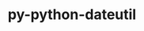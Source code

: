 ---
title: "py-python-dateutil"
layout: cache
categories: [package, develop]
meta: {"compilers": ["apple-clang@=16.0.0", "gcc@=11.1.0", "gcc@=11.4.0", "gcc@=13.2.0", "gcc@=7.5.0", "gcc@=9.4.0", "oneapi@=2024.2.1"], "num_specs": 140, "num_specs_by_stack": {"data-vis-sdk": 6, "e4s": 36, "e4s-neoverse-v2": 12, "e4s-neoverse_v1": 15, "e4s-oneapi": 36, "e4s-power": 6, "e4s-rocm-external": 6, "hep": 6, "ml-darwin-aarch64-mps": 5, "ml-linux-aarch64-cpu": 6, "ml-linux-aarch64-cuda": 6, "ml-linux-x86_64-cpu": 6, "ml-linux-x86_64-cuda": 6, "radiuss": 6, "root": 140}, "oss": ["sequoia", "ubuntu18.04", "ubuntu20.04", "ubuntu22.04", "ubuntu24.04"], "platforms": ["darwin", "linux"], "stacks": ["data-vis-sdk", "e4s", "e4s-neoverse-v2", "e4s-neoverse_v1", "e4s-oneapi", "e4s-power", "e4s-rocm-external", "hep", "ml-darwin-aarch64-mps", "ml-linux-aarch64-cpu", "ml-linux-aarch64-cuda", "ml-linux-x86_64-cpu", "ml-linux-x86_64-cuda", "radiuss", "root"], "targets": ["aarch64", "neoverse_v1", "neoverse_v2", "ppc64le", "x86_64_v3"], "versions": ["2.8.2"]}
spec_details: [{"compiler": "oneapi@=2024.2.1", "hash": "23x6wdtiizh74uqe5icwl4d3igjyulxo", "os": "ubuntu22.04", "platform": "linux", "size": "-", "stacks": ["e4s-oneapi", "root"], "target": "x86_64_v3", "variants": ["build_system=python_pip"], "versions": ["2.8.2"]}, {"compiler": "apple-clang@=16.0.0", "hash": "24jyx33r2rq7fvbnfwxuyg3rsl4vdfti", "os": "sequoia", "platform": "darwin", "size": "-", "stacks": ["ml-darwin-aarch64-mps", "root"], "target": "aarch64", "variants": ["build_system=python_pip"], "versions": ["2.8.2"]}, {"compiler": "gcc@=11.4.0", "hash": "2ckwess5srkbwmxwkeee4oegt6t5plm7", "os": "ubuntu22.04", "platform": "linux", "size": "-", "stacks": ["e4s", "root"], "target": "x86_64_v3", "variants": ["build_system=python_pip"], "versions": ["2.8.2"]}, {"compiler": "gcc@=11.1.0", "hash": "2dswimdk7qatt52bixkddi3ktnxa274t", "os": "ubuntu20.04", "platform": "linux", "size": "-", "stacks": ["data-vis-sdk", "root"], "target": "x86_64_v3", "variants": ["build_system=python_pip"], "versions": ["2.8.2"]}, {"compiler": "gcc@=11.4.0", "hash": "2vsryfbhqsr2c64wthtomenq5byfl5kg", "os": "ubuntu22.04", "platform": "linux", "size": "-", "stacks": ["e4s", "root"], "target": "x86_64_v3", "variants": ["build_system=python_pip"], "versions": ["2.8.2"]}, {"compiler": "gcc@=13.2.0", "hash": "37ixojmmafqywdmdt6cltc37nfkllz7o", "os": "ubuntu24.04", "platform": "linux", "size": "-", "stacks": ["ml-linux-x86_64-cpu", "ml-linux-x86_64-cuda", "root"], "target": "x86_64_v3", "variants": ["build_system=python_pip"], "versions": ["2.8.2"]}, {"compiler": "gcc@=11.4.0", "hash": "3cbhd66mk466rzm4jjzbkkg7ashc7bsd", "os": "ubuntu22.04", "platform": "linux", "size": "-", "stacks": ["e4s-neoverse_v1", "root"], "target": "neoverse_v1", "variants": ["build_system=python_pip"], "versions": ["2.8.2"]}, {"compiler": "oneapi@=2024.2.1", "hash": "3gbm5mubfqc742gspksckwhu3sa7onex", "os": "ubuntu22.04", "platform": "linux", "size": "-", "stacks": ["e4s-oneapi", "root"], "target": "x86_64_v3", "variants": ["build_system=python_pip"], "versions": ["2.8.2"]}, {"compiler": "gcc@=11.4.0", "hash": "3kkuikjq3rvrkkyg4c5rnxk4qckgislb", "os": "ubuntu22.04", "platform": "linux", "size": "-", "stacks": ["hep", "root"], "target": "x86_64_v3", "variants": ["build_system=python_pip"], "versions": ["2.8.2"]}, {"compiler": "gcc@=9.4.0", "hash": "4ahuckjpj3mt3kcicbrivzz7t3xjf5gm", "os": "ubuntu20.04", "platform": "linux", "size": "-", "stacks": ["e4s-power", "root"], "target": "ppc64le", "variants": ["build_system=python_pip"], "versions": ["2.8.2"]}, {"compiler": "gcc@=11.4.0", "hash": "4c6yfjpb35eu3n24hfw3z7xh466dyptt", "os": "ubuntu22.04", "platform": "linux", "size": "-", "stacks": ["e4s", "root"], "target": "x86_64_v3", "variants": ["build_system=python_pip"], "versions": ["2.8.2"]}, {"compiler": "gcc@=11.4.0", "hash": "4d55tj2uddvruqzftsmw25dqpi7yjfql", "os": "ubuntu22.04", "platform": "linux", "size": "-", "stacks": ["e4s-neoverse-v2", "root"], "target": "neoverse_v2", "variants": ["build_system=python_pip"], "versions": ["2.8.2"]}, {"compiler": "gcc@=11.1.0", "hash": "4m4xqoewvpavadqdeooeezba7go2squx", "os": "ubuntu20.04", "platform": "linux", "size": "-", "stacks": ["data-vis-sdk", "root"], "target": "x86_64_v3", "variants": ["build_system=python_pip"], "versions": ["2.8.2"]}, {"compiler": "oneapi@=2024.2.1", "hash": "4tftiuj2lksojjabdbhbmo4psai4zdxq", "os": "ubuntu22.04", "platform": "linux", "size": "-", "stacks": ["e4s-oneapi", "root"], "target": "x86_64_v3", "variants": ["build_system=python_pip"], "versions": ["2.8.2"]}, {"compiler": "oneapi@=2024.2.1", "hash": "5c6xul66xd7s7ordktbr5luwgdb24mlj", "os": "ubuntu22.04", "platform": "linux", "size": "-", "stacks": ["e4s-oneapi", "root"], "target": "x86_64_v3", "variants": ["build_system=python_pip"], "versions": ["2.8.2"]}, {"compiler": "gcc@=11.4.0", "hash": "5n4hrkbchbcudnhc5nl3a47hlb5sd6fp", "os": "ubuntu22.04", "platform": "linux", "size": "-", "stacks": ["hep", "root"], "target": "x86_64_v3", "variants": ["build_system=python_pip"], "versions": ["2.8.2"]}, {"compiler": "oneapi@=2024.2.1", "hash": "5xud5yutu7vcfnjouyixpm55fg3gzlzc", "os": "ubuntu22.04", "platform": "linux", "size": "-", "stacks": ["e4s-oneapi", "root"], "target": "x86_64_v3", "variants": ["build_system=python_pip"], "versions": ["2.8.2"]}, {"compiler": "gcc@=11.4.0", "hash": "5ychbugn4u6rwn4fkjoy6szfvcgs22g5", "os": "ubuntu22.04", "platform": "linux", "size": "-", "stacks": ["e4s-neoverse-v2", "root"], "target": "neoverse_v2", "variants": ["build_system=python_pip"], "versions": ["2.8.2"]}, {"compiler": "gcc@=11.4.0", "hash": "5ynzv5tbvnswh7e3arliokdqegn2ygnt", "os": "ubuntu22.04", "platform": "linux", "size": "-", "stacks": ["e4s", "e4s-rocm-external", "root"], "target": "x86_64_v3", "variants": ["build_system=python_pip"], "versions": ["2.8.2"]}, {"compiler": "gcc@=11.4.0", "hash": "6cl3whciu4vidszmty6lzbyvomew5646", "os": "ubuntu22.04", "platform": "linux", "size": "-", "stacks": ["e4s", "root"], "target": "x86_64_v3", "variants": ["build_system=python_pip"], "versions": ["2.8.2"]}, {"compiler": "gcc@=11.4.0", "hash": "6dd3xhcs2n32zt2o4p7bzyjbe55gad2o", "os": "ubuntu22.04", "platform": "linux", "size": "-", "stacks": ["e4s-neoverse-v2", "root"], "target": "neoverse_v2", "variants": ["build_system=python_pip"], "versions": ["2.8.2"]}, {"compiler": "oneapi@=2024.2.1", "hash": "6kbrsz344jzfim3aqv33qhyegavqmdwr", "os": "ubuntu22.04", "platform": "linux", "size": "-", "stacks": ["e4s-oneapi", "root"], "target": "x86_64_v3", "variants": ["build_system=python_pip"], "versions": ["2.8.2"]}, {"compiler": "oneapi@=2024.2.1", "hash": "7euntghfmxxjrxbvr2o6h5efjeu4wf5j", "os": "ubuntu22.04", "platform": "linux", "size": "-", "stacks": ["e4s-oneapi", "root"], "target": "x86_64_v3", "variants": ["build_system=python_pip"], "versions": ["2.8.2"]}, {"compiler": "gcc@=11.4.0", "hash": "7j7oavbijun3poqfspvuqlybzud2l6zp", "os": "ubuntu22.04", "platform": "linux", "size": "-", "stacks": ["e4s", "root"], "target": "x86_64_v3", "variants": ["build_system=python_pip"], "versions": ["2.8.2"]}, {"compiler": "gcc@=11.4.0", "hash": "7nkvoyevz7ba4zaz2y5vogh4bdnvzswz", "os": "ubuntu22.04", "platform": "linux", "size": "-", "stacks": ["e4s-neoverse_v1", "root"], "target": "neoverse_v1", "variants": ["build_system=python_pip"], "versions": ["2.8.2"]}, {"compiler": "gcc@=13.2.0", "hash": "7ox7fgtdxoujto6zz4kb6r6utg6dxeer", "os": "ubuntu24.04", "platform": "linux", "size": "-", "stacks": ["ml-linux-aarch64-cpu", "ml-linux-aarch64-cuda", "root"], "target": "aarch64", "variants": ["build_system=python_pip"], "versions": ["2.8.2"]}, {"compiler": "gcc@=7.5.0", "hash": "aczbvog7v2snrlcwjiy7uei57r44f77j", "os": "ubuntu18.04", "platform": "linux", "size": "-", "stacks": ["radiuss", "root"], "target": "x86_64_v3", "variants": ["build_system=python_pip"], "versions": ["2.8.2"]}, {"compiler": "gcc@=11.4.0", "hash": "aczgkcjmms4qdcgjwjovxhpqh2oyx5xd", "os": "ubuntu22.04", "platform": "linux", "size": "-", "stacks": ["e4s", "e4s-rocm-external", "root"], "target": "x86_64_v3", "variants": ["build_system=python_pip"], "versions": ["2.8.2"]}, {"compiler": "gcc@=13.2.0", "hash": "adxef4cwuqtlngcxct722duxh7cjroqn", "os": "ubuntu24.04", "platform": "linux", "size": "-", "stacks": ["ml-linux-x86_64-cpu", "ml-linux-x86_64-cuda", "root"], "target": "x86_64_v3", "variants": ["build_system=python_pip"], "versions": ["2.8.2"]}, {"compiler": "gcc@=11.4.0", "hash": "af4aowhru4ry52o7yfcbul6t3p2owgyh", "os": "ubuntu22.04", "platform": "linux", "size": "-", "stacks": ["e4s-neoverse-v2", "root"], "target": "neoverse_v2", "variants": ["build_system=python_pip"], "versions": ["2.8.2"]}, {"compiler": "gcc@=7.5.0", "hash": "agomvp5axtnskwabggglghp5mekkajka", "os": "ubuntu18.04", "platform": "linux", "size": "-", "stacks": ["radiuss", "root"], "target": "x86_64_v3", "variants": ["build_system=python_pip"], "versions": ["2.8.2"]}, {"compiler": "gcc@=11.4.0", "hash": "aktvxkczghhfc5oeolene2hdavupl6zm", "os": "ubuntu22.04", "platform": "linux", "size": "-", "stacks": ["e4s-neoverse-v2", "root"], "target": "neoverse_v2", "variants": ["build_system=python_pip"], "versions": ["2.8.2"]}, {"compiler": "gcc@=11.4.0", "hash": "at2bflsuawxivgxpakpgkadlkjvfedjm", "os": "ubuntu22.04", "platform": "linux", "size": "-", "stacks": ["e4s-neoverse-v2", "root"], "target": "neoverse_v2", "variants": ["build_system=python_pip"], "versions": ["2.8.2"]}, {"compiler": "gcc@=11.4.0", "hash": "at5azd7mfqfvcgz66oz44qdeocgjbrkb", "os": "ubuntu22.04", "platform": "linux", "size": "-", "stacks": ["e4s", "root"], "target": "x86_64_v3", "variants": ["build_system=python_pip"], "versions": ["2.8.2"]}, {"compiler": "oneapi@=2024.2.1", "hash": "atvgfbhwegwii2xdi7kpob7ineep5qc6", "os": "ubuntu22.04", "platform": "linux", "size": "-", "stacks": ["e4s-oneapi", "root"], "target": "x86_64_v3", "variants": ["build_system=python_pip"], "versions": ["2.8.2"]}, {"compiler": "oneapi@=2024.2.1", "hash": "basxstyn3msfadfhrfkb46c5vlw6wjim", "os": "ubuntu22.04", "platform": "linux", "size": "-", "stacks": ["e4s-oneapi", "root"], "target": "x86_64_v3", "variants": ["build_system=python_pip"], "versions": ["2.8.2"]}, {"compiler": "apple-clang@=16.0.0", "hash": "bbecqkvmquin3o26azhm2ew4zptlxdqk", "os": "sequoia", "platform": "darwin", "size": "-", "stacks": ["ml-darwin-aarch64-mps", "root"], "target": "aarch64", "variants": ["build_system=python_pip"], "versions": ["2.8.2"]}, {"compiler": "gcc@=11.4.0", "hash": "bivssghnfp7x7rxsmpivhxhcwodkynm7", "os": "ubuntu22.04", "platform": "linux", "size": "-", "stacks": ["hep", "root"], "target": "x86_64_v3", "variants": ["build_system=python_pip"], "versions": ["2.8.2"]}, {"compiler": "gcc@=11.4.0", "hash": "bukjorh7nx7afs7hb7z4i22xrsagee6l", "os": "ubuntu22.04", "platform": "linux", "size": "-", "stacks": ["e4s", "root"], "target": "x86_64_v3", "variants": ["build_system=python_pip"], "versions": ["2.8.2"]}, {"compiler": "gcc@=13.2.0", "hash": "bwhurkukjcn3dh3i7phxa4eyqa7fkabt", "os": "ubuntu24.04", "platform": "linux", "size": "-", "stacks": ["ml-linux-x86_64-cpu", "ml-linux-x86_64-cuda", "root"], "target": "x86_64_v3", "variants": ["build_system=python_pip"], "versions": ["2.8.2"]}, {"compiler": "gcc@=11.4.0", "hash": "bxfpsknxuvjl6tpoz5mlfzthlfhbljg6", "os": "ubuntu22.04", "platform": "linux", "size": "-", "stacks": ["e4s-neoverse-v2", "root"], "target": "neoverse_v2", "variants": ["build_system=python_pip"], "versions": ["2.8.2"]}, {"compiler": "oneapi@=2024.2.1", "hash": "c36lh2asxrrrvnvp3bnhnmfsh2vw4lax", "os": "ubuntu22.04", "platform": "linux", "size": "-", "stacks": ["e4s-oneapi", "root"], "target": "x86_64_v3", "variants": ["build_system=python_pip"], "versions": ["2.8.2"]}, {"compiler": "gcc@=13.2.0", "hash": "cdjjfsaufxtccv67pz6ucchfcp2kio5l", "os": "ubuntu24.04", "platform": "linux", "size": "-", "stacks": ["ml-linux-x86_64-cpu", "ml-linux-x86_64-cuda", "root"], "target": "x86_64_v3", "variants": ["build_system=python_pip"], "versions": ["2.8.2"]}, {"compiler": "gcc@=11.4.0", "hash": "coynybviakmvr4e3q4x65stdnmicnbyk", "os": "ubuntu22.04", "platform": "linux", "size": "-", "stacks": ["e4s", "root"], "target": "x86_64_v3", "variants": ["build_system=python_pip"], "versions": ["2.8.2"]}, {"compiler": "oneapi@=2024.2.1", "hash": "cp6p3boyqbbwrtasoevir2kmyjri2zov", "os": "ubuntu22.04", "platform": "linux", "size": "-", "stacks": ["e4s-oneapi", "root"], "target": "x86_64_v3", "variants": ["build_system=python_pip"], "versions": ["2.8.2"]}, {"compiler": "oneapi@=2024.2.1", "hash": "crqfy66isuv7ozs74dqhgo5atwssymro", "os": "ubuntu22.04", "platform": "linux", "size": "-", "stacks": ["e4s-oneapi", "root"], "target": "x86_64_v3", "variants": ["build_system=python_pip"], "versions": ["2.8.2"]}, {"compiler": "oneapi@=2024.2.1", "hash": "cs5yzvrowwuuskcl4qmpoqt4w4a6zcui", "os": "ubuntu22.04", "platform": "linux", "size": "-", "stacks": ["e4s-oneapi", "root"], "target": "x86_64_v3", "variants": ["build_system=python_pip"], "versions": ["2.8.2"]}, {"compiler": "oneapi@=2024.2.1", "hash": "cvrezqt3t2c5fdckb5h25ydymbpuobub", "os": "ubuntu22.04", "platform": "linux", "size": "-", "stacks": ["e4s-oneapi", "root"], "target": "x86_64_v3", "variants": ["build_system=python_pip"], "versions": ["2.8.2"]}, {"compiler": "gcc@=9.4.0", "hash": "cxu3uwrmvsnmf24pyeqmdglwbird7pci", "os": "ubuntu20.04", "platform": "linux", "size": "-", "stacks": ["e4s-power", "root"], "target": "ppc64le", "variants": ["build_system=python_pip"], "versions": ["2.8.2"]}, {"compiler": "gcc@=11.4.0", "hash": "d3v2nfpstrbelwanair7fxpe5y4yod5p", "os": "ubuntu22.04", "platform": "linux", "size": "-", "stacks": ["e4s", "root"], "target": "x86_64_v3", "variants": ["build_system=python_pip"], "versions": ["2.8.2"]}, {"compiler": "gcc@=11.4.0", "hash": "dc4k3xtcu7u4rls2bch7etxzhdh5g2wb", "os": "ubuntu22.04", "platform": "linux", "size": "-", "stacks": ["e4s", "root"], "target": "x86_64_v3", "variants": ["build_system=python_pip"], "versions": ["2.8.2"]}, {"compiler": "gcc@=11.4.0", "hash": "dd5hhkhwtq3wppzky2plfiyb7uyyyb4i", "os": "ubuntu22.04", "platform": "linux", "size": "-", "stacks": ["e4s", "root"], "target": "x86_64_v3", "variants": ["build_system=python_pip"], "versions": ["2.8.2"]}, {"compiler": "gcc@=9.4.0", "hash": "dda73kadvji5cey4ebw5o7zuzinaitzl", "os": "ubuntu20.04", "platform": "linux", "size": "-", "stacks": ["e4s-power", "root"], "target": "ppc64le", "variants": ["build_system=python_pip"], "versions": ["2.8.2"]}, {"compiler": "oneapi@=2024.2.1", "hash": "dhc24tjzoq4orno2lmhapbsmuopxrsan", "os": "ubuntu22.04", "platform": "linux", "size": "-", "stacks": ["e4s-oneapi", "root"], "target": "x86_64_v3", "variants": ["build_system=python_pip"], "versions": ["2.8.2"]}, {"compiler": "gcc@=11.4.0", "hash": "dyriud2osh3nuiytusjkmaieyoyjdbxt", "os": "ubuntu22.04", "platform": "linux", "size": "-", "stacks": ["e4s", "e4s-rocm-external", "root"], "target": "x86_64_v3", "variants": ["build_system=python_pip"], "versions": ["2.8.2"]}, {"compiler": "gcc@=11.4.0", "hash": "e755c4togohyxyqm7jnnmhvthxqbywiz", "os": "ubuntu22.04", "platform": "linux", "size": "-", "stacks": ["e4s", "root"], "target": "x86_64_v3", "variants": ["build_system=python_pip"], "versions": ["2.8.2"]}, {"compiler": "gcc@=7.5.0", "hash": "fkngiwh2vahcmmpl7l5tda44hyydl42v", "os": "ubuntu18.04", "platform": "linux", "size": "-", "stacks": ["radiuss", "root"], "target": "x86_64_v3", "variants": ["build_system=python_pip"], "versions": ["2.8.2"]}, {"compiler": "gcc@=11.4.0", "hash": "fozvt3z42ly3ix4p3ybr6byw7ijwr5k6", "os": "ubuntu22.04", "platform": "linux", "size": "-", "stacks": ["e4s-neoverse-v2", "root"], "target": "neoverse_v2", "variants": ["build_system=python_pip"], "versions": ["2.8.2"]}, {"compiler": "gcc@=13.2.0", "hash": "fpswl5tsgx5tfxkhq2x3to7lp4ewdqup", "os": "ubuntu24.04", "platform": "linux", "size": "-", "stacks": ["ml-linux-aarch64-cpu", "ml-linux-aarch64-cuda", "root"], "target": "aarch64", "variants": ["build_system=python_pip"], "versions": ["2.8.2"]}, {"compiler": "gcc@=11.4.0", "hash": "ftooxfdwy3bqdgdngryzsxfuhpulodpe", "os": "ubuntu22.04", "platform": "linux", "size": "-", "stacks": ["e4s", "root"], "target": "x86_64_v3", "variants": ["build_system=python_pip"], "versions": ["2.8.2"]}, {"compiler": "gcc@=13.2.0", "hash": "g5tpi5ycyhf77nxwkjj2h66fjsfngjrj", "os": "ubuntu24.04", "platform": "linux", "size": "-", "stacks": ["ml-linux-aarch64-cpu", "ml-linux-aarch64-cuda", "root"], "target": "aarch64", "variants": ["build_system=python_pip"], "versions": ["2.8.2"]}, {"compiler": "gcc@=11.4.0", "hash": "hd6vgg47nv323iz6rwlrleygqrf2hgrp", "os": "ubuntu22.04", "platform": "linux", "size": "-", "stacks": ["e4s-neoverse_v1", "root"], "target": "neoverse_v1", "variants": ["build_system=python_pip"], "versions": ["2.8.2"]}, {"compiler": "gcc@=11.4.0", "hash": "hdflqbbotwkm3lm5hsx3bivd2s6qd7hn", "os": "ubuntu22.04", "platform": "linux", "size": "-", "stacks": ["e4s-neoverse_v1", "root"], "target": "neoverse_v1", "variants": ["build_system=python_pip"], "versions": ["2.8.2"]}, {"compiler": "oneapi@=2024.2.1", "hash": "hfxdu5oypu2euyr24hh3mccj5uihg2am", "os": "ubuntu22.04", "platform": "linux", "size": "-", "stacks": ["e4s-oneapi", "root"], "target": "x86_64_v3", "variants": ["build_system=python_pip"], "versions": ["2.8.2"]}, {"compiler": "gcc@=7.5.0", "hash": "hgo6poclttur5gke4y4akiff5xlepynv", "os": "ubuntu18.04", "platform": "linux", "size": "-", "stacks": ["radiuss", "root"], "target": "x86_64_v3", "variants": ["build_system=python_pip"], "versions": ["2.8.2"]}, {"compiler": "oneapi@=2024.2.1", "hash": "hjcfzpvskbb36hwrmupjnibsb77w5lo3", "os": "ubuntu22.04", "platform": "linux", "size": "-", "stacks": ["e4s-oneapi", "root"], "target": "x86_64_v3", "variants": ["build_system=python_pip"], "versions": ["2.8.2"]}, {"compiler": "gcc@=7.5.0", "hash": "hkh3imftymj7rihzjsywykswa5qhmjik", "os": "ubuntu18.04", "platform": "linux", "size": "-", "stacks": ["radiuss", "root"], "target": "x86_64_v3", "variants": ["build_system=python_pip"], "versions": ["2.8.2"]}, {"compiler": "gcc@=11.4.0", "hash": "hxrz4ukmvxovwqpz77wznkplahtdh7zh", "os": "ubuntu22.04", "platform": "linux", "size": "-", "stacks": ["e4s", "root"], "target": "x86_64_v3", "variants": ["build_system=python_pip"], "versions": ["2.8.2"]}, {"compiler": "gcc@=11.4.0", "hash": "hz53dmzeicb4pspsxpbcdn3hhnrek73f", "os": "ubuntu22.04", "platform": "linux", "size": "-", "stacks": ["e4s-neoverse_v1", "root"], "target": "neoverse_v1", "variants": ["build_system=python_pip"], "versions": ["2.8.2"]}, {"compiler": "gcc@=11.1.0", "hash": "iba6gv3bmfpi2khvodqssbvd3clnkwiq", "os": "ubuntu20.04", "platform": "linux", "size": "-", "stacks": ["data-vis-sdk", "root"], "target": "x86_64_v3", "variants": ["build_system=python_pip"], "versions": ["2.8.2"]}, {"compiler": "gcc@=9.4.0", "hash": "ilibyzpyjizc47rgv7eaoylcr6hj4yr4", "os": "ubuntu20.04", "platform": "linux", "size": "-", "stacks": ["e4s-power", "root"], "target": "ppc64le", "variants": ["build_system=python_pip"], "versions": ["2.8.2"]}, {"compiler": "oneapi@=2024.2.1", "hash": "ima7gedftgxgo33rqrbmom26vv55luzg", "os": "ubuntu22.04", "platform": "linux", "size": "-", "stacks": ["e4s-oneapi", "root"], "target": "x86_64_v3", "variants": ["build_system=python_pip"], "versions": ["2.8.2"]}, {"compiler": "gcc@=11.4.0", "hash": "iy3pfxmrzjoedak6u43wtwolv4spik6m", "os": "ubuntu22.04", "platform": "linux", "size": "-", "stacks": ["e4s-neoverse-v2", "root"], "target": "neoverse_v2", "variants": ["build_system=python_pip"], "versions": ["2.8.2"]}, {"compiler": "gcc@=11.4.0", "hash": "jmagosq3qna2zslohzgzalhjy3dcpiva", "os": "ubuntu22.04", "platform": "linux", "size": "-", "stacks": ["e4s-neoverse-v2", "root"], "target": "neoverse_v2", "variants": ["build_system=python_pip"], "versions": ["2.8.2"]}, {"compiler": "gcc@=11.4.0", "hash": "k5d6f4rbdkc3omvdtd4qvyw356yfxkji", "os": "ubuntu22.04", "platform": "linux", "size": "-", "stacks": ["e4s", "root"], "target": "x86_64_v3", "variants": ["build_system=python_pip"], "versions": ["2.8.2"]}, {"compiler": "gcc@=11.4.0", "hash": "kqemygzomx5hsphsnw5uvo3bn7bkcxnw", "os": "ubuntu22.04", "platform": "linux", "size": "-", "stacks": ["hep", "root"], "target": "x86_64_v3", "variants": ["build_system=python_pip"], "versions": ["2.8.2"]}, {"compiler": "gcc@=11.4.0", "hash": "kxpvuqhy2weoxw7pkeimnrxi2ne5tqse", "os": "ubuntu22.04", "platform": "linux", "size": "-", "stacks": ["e4s-neoverse_v1", "root"], "target": "neoverse_v1", "variants": ["build_system=python_pip"], "versions": ["2.8.2"]}, {"compiler": "gcc@=11.4.0", "hash": "lgjcikdqupxk4q4t7steg3d6mstmrbjc", "os": "ubuntu22.04", "platform": "linux", "size": "-", "stacks": ["e4s-neoverse_v1", "root"], "target": "neoverse_v1", "variants": ["build_system=python_pip"], "versions": ["2.8.2"]}, {"compiler": "gcc@=11.4.0", "hash": "loyxw5jvvbf3nexlz35umd462xzrblxs", "os": "ubuntu22.04", "platform": "linux", "size": "-", "stacks": ["e4s-neoverse-v2", "root"], "target": "neoverse_v2", "variants": ["build_system=python_pip"], "versions": ["2.8.2"]}, {"compiler": "gcc@=7.5.0", "hash": "m2uzk77wqgrmvcmbli7e7dvfxunfvz4h", "os": "ubuntu18.04", "platform": "linux", "size": "-", "stacks": ["radiuss", "root"], "target": "x86_64_v3", "variants": ["build_system=python_pip"], "versions": ["2.8.2"]}, {"compiler": "gcc@=11.4.0", "hash": "mbcxgmko6s5rmhlxq6rwmxzck4oh7qeb", "os": "ubuntu22.04", "platform": "linux", "size": "-", "stacks": ["e4s-neoverse_v1", "root"], "target": "neoverse_v1", "variants": ["build_system=python_pip"], "versions": ["2.8.2"]}, {"compiler": "gcc@=11.4.0", "hash": "mca5tkbmadwi7pby3t7i3ubftjikn7tz", "os": "ubuntu22.04", "platform": "linux", "size": "-", "stacks": ["e4s", "root"], "target": "x86_64_v3", "variants": ["build_system=python_pip"], "versions": ["2.8.2"]}, {"compiler": "gcc@=11.4.0", "hash": "mgi3nrj7etry3ry4s62fglig6toanul4", "os": "ubuntu22.04", "platform": "linux", "size": "-", "stacks": ["e4s-neoverse-v2", "root"], "target": "neoverse_v2", "variants": ["build_system=python_pip"], "versions": ["2.8.2"]}, {"compiler": "gcc@=11.4.0", "hash": "mnbxmbpj5c2myku63fbj2htz22n7id4m", "os": "ubuntu22.04", "platform": "linux", "size": "-", "stacks": ["e4s", "root"], "target": "x86_64_v3", "variants": ["build_system=python_pip"], "versions": ["2.8.2"]}, {"compiler": "gcc@=11.4.0", "hash": "mrgs2gqjzgdhhtwzro4z6licnvjr23w3", "os": "ubuntu22.04", "platform": "linux", "size": "-", "stacks": ["e4s", "root"], "target": "x86_64_v3", "variants": ["build_system=python_pip"], "versions": ["2.8.2"]}, {"compiler": "gcc@=11.4.0", "hash": "n7prs6p4mcvfjncvdryj3hgqmmp7n3tu", "os": "ubuntu22.04", "platform": "linux", "size": "-", "stacks": ["hep", "root"], "target": "x86_64_v3", "variants": ["build_system=python_pip"], "versions": ["2.8.2"]}, {"compiler": "oneapi@=2024.2.1", "hash": "nqcyhvv3ba72g2isvvcvuylj45qn5chh", "os": "ubuntu22.04", "platform": "linux", "size": "-", "stacks": ["e4s-oneapi", "root"], "target": "x86_64_v3", "variants": ["build_system=python_pip"], "versions": ["2.8.2"]}, {"compiler": "oneapi@=2024.2.1", "hash": "p35kz3kyfsz6diy6lznwfzxadk7yqvwk", "os": "ubuntu22.04", "platform": "linux", "size": "-", "stacks": ["e4s-oneapi", "root"], "target": "x86_64_v3", "variants": ["build_system=python_pip"], "versions": ["2.8.2"]}, {"compiler": "gcc@=11.1.0", "hash": "p5lwqmkd6ug7xyjalbcqpy7vecxpbl3n", "os": "ubuntu20.04", "platform": "linux", "size": "-", "stacks": ["data-vis-sdk", "root"], "target": "x86_64_v3", "variants": ["build_system=python_pip"], "versions": ["2.8.2"]}, {"compiler": "oneapi@=2024.2.1", "hash": "panuzjnwjansdb7c6axjpxdkxt4hxrdy", "os": "ubuntu22.04", "platform": "linux", "size": "-", "stacks": ["e4s-oneapi", "root"], "target": "x86_64_v3", "variants": ["build_system=python_pip"], "versions": ["2.8.2"]}, {"compiler": "gcc@=13.2.0", "hash": "plykkgwce3nbikpspuad2er3sqgrfp36", "os": "ubuntu24.04", "platform": "linux", "size": "-", "stacks": ["ml-linux-aarch64-cpu", "ml-linux-aarch64-cuda", "root"], "target": "aarch64", "variants": ["build_system=python_pip"], "versions": ["2.8.2"]}, {"compiler": "oneapi@=2024.2.1", "hash": "pn65tjfdk6iomxp5bbd4qs4f6a5acf64", "os": "ubuntu22.04", "platform": "linux", "size": "-", "stacks": ["e4s-oneapi", "root"], "target": "x86_64_v3", "variants": ["build_system=python_pip"], "versions": ["2.8.2"]}, {"compiler": "gcc@=11.1.0", "hash": "pwwi4af5raqhros7ydk37fqbrqvdxrvk", "os": "ubuntu20.04", "platform": "linux", "size": "-", "stacks": ["data-vis-sdk", "root"], "target": "x86_64_v3", "variants": ["build_system=python_pip"], "versions": ["2.8.2"]}, {"compiler": "gcc@=11.4.0", "hash": "qb5gx4hpa6hteggiwvhm7iv7zygoi5ij", "os": "ubuntu22.04", "platform": "linux", "size": "-", "stacks": ["e4s", "root"], "target": "x86_64_v3", "variants": ["build_system=python_pip"], "versions": ["2.8.2"]}, {"compiler": "gcc@=11.4.0", "hash": "qkvfrkc6rgghmuc7rv34a754nbowaval", "os": "ubuntu22.04", "platform": "linux", "size": "-", "stacks": ["e4s-neoverse_v1", "root"], "target": "neoverse_v1", "variants": ["build_system=python_pip"], "versions": ["2.8.2"]}, {"compiler": "oneapi@=2024.2.1", "hash": "qnhq2bfexkdct72auaw2xw72oswt6t26", "os": "ubuntu22.04", "platform": "linux", "size": "-", "stacks": ["e4s-oneapi", "root"], "target": "x86_64_v3", "variants": ["build_system=python_pip"], "versions": ["2.8.2"]}, {"compiler": "gcc@=11.4.0", "hash": "qyjdbgyz4mywozco3yd2jevn4ooeuoji", "os": "ubuntu22.04", "platform": "linux", "size": "-", "stacks": ["hep", "root"], "target": "x86_64_v3", "variants": ["build_system=python_pip"], "versions": ["2.8.2"]}, {"compiler": "gcc@=11.4.0", "hash": "rh3eywjaszxeaobqt4ye6pu7vr7ahmsh", "os": "ubuntu22.04", "platform": "linux", "size": "-", "stacks": ["e4s", "root"], "target": "x86_64_v3", "variants": ["build_system=python_pip"], "versions": ["2.8.2"]}, {"compiler": "gcc@=11.4.0", "hash": "roxvc3i5he7f4bu33hb2gpxlcbz4tszx", "os": "ubuntu22.04", "platform": "linux", "size": "-", "stacks": ["e4s", "e4s-rocm-external", "root"], "target": "x86_64_v3", "variants": ["build_system=python_pip"], "versions": ["2.8.2"]}, {"compiler": "gcc@=11.4.0", "hash": "rzvteum2vbjgbxptous3bm6ewkt2h7lb", "os": "ubuntu22.04", "platform": "linux", "size": "-", "stacks": ["e4s", "root"], "target": "x86_64_v3", "variants": ["build_system=python_pip"], "versions": ["2.8.2"]}, {"compiler": "gcc@=11.1.0", "hash": "s2j7wbbxfmqbjhx33jovil7b4p3fnrpt", "os": "ubuntu20.04", "platform": "linux", "size": "-", "stacks": ["data-vis-sdk", "root"], "target": "x86_64_v3", "variants": ["build_system=python_pip"], "versions": ["2.8.2"]}, {"compiler": "gcc@=11.4.0", "hash": "saa2ir24ybbz6iadhulargh67kznjdls", "os": "ubuntu22.04", "platform": "linux", "size": "-", "stacks": ["e4s", "root"], "target": "x86_64_v3", "variants": ["build_system=python_pip"], "versions": ["2.8.2"]}, {"compiler": "apple-clang@=16.0.0", "hash": "sqqpsnoqokbu52hd3jy42zuji4f6d2y2", "os": "sequoia", "platform": "darwin", "size": "-", "stacks": ["ml-darwin-aarch64-mps", "root"], "target": "aarch64", "variants": ["build_system=python_pip"], "versions": ["2.8.2"]}, {"compiler": "oneapi@=2024.2.1", "hash": "su4wlctvbbwwnxzuznqfrcafor47uq56", "os": "ubuntu22.04", "platform": "linux", "size": "-", "stacks": ["e4s-oneapi", "root"], "target": "x86_64_v3", "variants": ["build_system=python_pip"], "versions": ["2.8.2"]}, {"compiler": "oneapi@=2024.2.1", "hash": "tmxini73oipxpjvd4rcuikmimzuidb6s", "os": "ubuntu22.04", "platform": "linux", "size": "-", "stacks": ["e4s-oneapi", "root"], "target": "x86_64_v3", "variants": ["build_system=python_pip"], "versions": ["2.8.2"]}, {"compiler": "gcc@=9.4.0", "hash": "topljc56ahi5vvvqkn6l5u5mttqicjod", "os": "ubuntu20.04", "platform": "linux", "size": "-", "stacks": ["e4s-power", "root"], "target": "ppc64le", "variants": ["build_system=python_pip"], "versions": ["2.8.2"]}, {"compiler": "gcc@=11.4.0", "hash": "tos24v5r2jkcu2pk5gijorn3rmmur4w3", "os": "ubuntu22.04", "platform": "linux", "size": "-", "stacks": ["e4s-neoverse_v1", "root"], "target": "neoverse_v1", "variants": ["build_system=python_pip"], "versions": ["2.8.2"]}, {"compiler": "gcc@=13.2.0", "hash": "tsrixcmv33mzzfn2tuqkw4wthnh5niic", "os": "ubuntu24.04", "platform": "linux", "size": "-", "stacks": ["ml-linux-x86_64-cpu", "ml-linux-x86_64-cuda", "root"], "target": "x86_64_v3", "variants": ["build_system=python_pip"], "versions": ["2.8.2"]}, {"compiler": "gcc@=13.2.0", "hash": "tyjug2nvf5mjrsf435ciscw5aedqgxqu", "os": "ubuntu24.04", "platform": "linux", "size": "-", "stacks": ["ml-linux-x86_64-cpu", "ml-linux-x86_64-cuda", "root"], "target": "x86_64_v3", "variants": ["build_system=python_pip"], "versions": ["2.8.2"]}, {"compiler": "gcc@=11.4.0", "hash": "u3fxapuazqi42wahxs2wqvrkfohrdi5r", "os": "ubuntu22.04", "platform": "linux", "size": "-", "stacks": ["e4s", "root"], "target": "x86_64_v3", "variants": ["build_system=python_pip"], "versions": ["2.8.2"]}, {"compiler": "gcc@=11.4.0", "hash": "uztjmazwhye3mvq2aqv7z7gnnahqg4nc", "os": "ubuntu22.04", "platform": "linux", "size": "-", "stacks": ["e4s", "root"], "target": "x86_64_v3", "variants": ["build_system=python_pip"], "versions": ["2.8.2"]}, {"compiler": "oneapi@=2024.2.1", "hash": "vbd7b5ou25azto5ikvc4swygnww6ds6t", "os": "ubuntu22.04", "platform": "linux", "size": "-", "stacks": ["e4s-oneapi", "root"], "target": "x86_64_v3", "variants": ["build_system=python_pip"], "versions": ["2.8.2"]}, {"compiler": "gcc@=11.4.0", "hash": "vlrpatbtd7glreu3czyxzq7v7lyykili", "os": "ubuntu22.04", "platform": "linux", "size": "-", "stacks": ["e4s", "root"], "target": "x86_64_v3", "variants": ["build_system=python_pip"], "versions": ["2.8.2"]}, {"compiler": "oneapi@=2024.2.1", "hash": "w2pkaa3awvjinqoo353hzafhw5qx3o3e", "os": "ubuntu22.04", "platform": "linux", "size": "-", "stacks": ["e4s-oneapi", "root"], "target": "x86_64_v3", "variants": ["build_system=python_pip"], "versions": ["2.8.2"]}, {"compiler": "oneapi@=2024.2.1", "hash": "w32r6cnqrpak7wjsu65l3etnf5acfzqw", "os": "ubuntu22.04", "platform": "linux", "size": "-", "stacks": ["e4s-oneapi", "root"], "target": "x86_64_v3", "variants": ["build_system=python_pip"], "versions": ["2.8.2"]}, {"compiler": "gcc@=9.4.0", "hash": "w3c7dtzziv6voesgu37e55agwxuaojsm", "os": "ubuntu20.04", "platform": "linux", "size": "-", "stacks": ["e4s-power", "root"], "target": "ppc64le", "variants": ["build_system=python_pip"], "versions": ["2.8.2"]}, {"compiler": "oneapi@=2024.2.1", "hash": "w5eoawchytyfgzv6zmbsvzzas45rxi6q", "os": "ubuntu22.04", "platform": "linux", "size": "-", "stacks": ["e4s-oneapi", "root"], "target": "x86_64_v3", "variants": ["build_system=python_pip"], "versions": ["2.8.2"]}, {"compiler": "gcc@=11.4.0", "hash": "wgtf42zizbh66xdzsk45bydiqitha7pk", "os": "ubuntu22.04", "platform": "linux", "size": "-", "stacks": ["e4s-neoverse_v1", "root"], "target": "neoverse_v1", "variants": ["build_system=python_pip"], "versions": ["2.8.2"]}, {"compiler": "apple-clang@=16.0.0", "hash": "whdr4agjgqrezariqib6xeyx4se6aynj", "os": "sequoia", "platform": "darwin", "size": "-", "stacks": ["ml-darwin-aarch64-mps", "root"], "target": "aarch64", "variants": ["build_system=python_pip"], "versions": ["2.8.2"]}, {"compiler": "gcc@=11.4.0", "hash": "x2dgfliluqhnmrer2o4btaeys2j4vrqi", "os": "ubuntu22.04", "platform": "linux", "size": "-", "stacks": ["e4s", "e4s-rocm-external", "root"], "target": "x86_64_v3", "variants": ["build_system=python_pip"], "versions": ["2.8.2"]}, {"compiler": "gcc@=11.4.0", "hash": "x5jzhhul4g4ltjjlcybzck6q57gojkfd", "os": "ubuntu22.04", "platform": "linux", "size": "-", "stacks": ["e4s-neoverse_v1", "root"], "target": "neoverse_v1", "variants": ["build_system=python_pip"], "versions": ["2.8.2"]}, {"compiler": "gcc@=11.4.0", "hash": "x7yrgtwkkshrw5nds6wfblutoriygiss", "os": "ubuntu22.04", "platform": "linux", "size": "-", "stacks": ["e4s", "root"], "target": "x86_64_v3", "variants": ["build_system=python_pip"], "versions": ["2.8.2"]}, {"compiler": "oneapi@=2024.2.1", "hash": "xgej2rlcej6oay6gmpfzchbjcz7anmhc", "os": "ubuntu22.04", "platform": "linux", "size": "-", "stacks": ["e4s-oneapi", "root"], "target": "x86_64_v3", "variants": ["build_system=python_pip"], "versions": ["2.8.2"]}, {"compiler": "oneapi@=2024.2.1", "hash": "xhzcuxke6ryiyzutczsub7kcjxgssliu", "os": "ubuntu22.04", "platform": "linux", "size": "-", "stacks": ["e4s-oneapi", "root"], "target": "x86_64_v3", "variants": ["build_system=python_pip"], "versions": ["2.8.2"]}, {"compiler": "gcc@=11.4.0", "hash": "y2jqkwdyi2mmxp2jfblvgbcrdcrk5gur", "os": "ubuntu22.04", "platform": "linux", "size": "-", "stacks": ["e4s", "e4s-rocm-external", "root"], "target": "x86_64_v3", "variants": ["build_system=python_pip"], "versions": ["2.8.2"]}, {"compiler": "apple-clang@=16.0.0", "hash": "y5ku5z57dhvaacxae7e5aqhw46gv5h4u", "os": "sequoia", "platform": "darwin", "size": "-", "stacks": ["ml-darwin-aarch64-mps", "root"], "target": "aarch64", "variants": ["build_system=python_pip"], "versions": ["2.8.2"]}, {"compiler": "oneapi@=2024.2.1", "hash": "y6l6vfxbccgi5zju73zhbxuaew4ywvek", "os": "ubuntu22.04", "platform": "linux", "size": "-", "stacks": ["e4s-oneapi", "root"], "target": "x86_64_v3", "variants": ["build_system=python_pip"], "versions": ["2.8.2"]}, {"compiler": "gcc@=11.4.0", "hash": "yae6asi2td6cx4mapkfsbma73gp74oms", "os": "ubuntu22.04", "platform": "linux", "size": "-", "stacks": ["e4s-neoverse_v1", "root"], "target": "neoverse_v1", "variants": ["build_system=python_pip"], "versions": ["2.8.2"]}, {"compiler": "gcc@=13.2.0", "hash": "ycpphnrmrffx5yg3xjcnqj63mwr3gvgi", "os": "ubuntu24.04", "platform": "linux", "size": "-", "stacks": ["ml-linux-aarch64-cpu", "ml-linux-aarch64-cuda", "root"], "target": "aarch64", "variants": ["build_system=python_pip"], "versions": ["2.8.2"]}, {"compiler": "gcc@=11.4.0", "hash": "ye53ne4f3v5io6t7lc7ttcoak4if6vag", "os": "ubuntu22.04", "platform": "linux", "size": "-", "stacks": ["e4s", "root"], "target": "x86_64_v3", "variants": ["build_system=python_pip"], "versions": ["2.8.2"]}, {"compiler": "gcc@=11.4.0", "hash": "yhmsa7ogy6yq244og5wpulkhtjarlnk7", "os": "ubuntu22.04", "platform": "linux", "size": "-", "stacks": ["e4s", "root"], "target": "x86_64_v3", "variants": ["build_system=python_pip"], "versions": ["2.8.2"]}, {"compiler": "gcc@=13.2.0", "hash": "ytdg6apmz4pnfrqfi36746aar7qx4l4c", "os": "ubuntu24.04", "platform": "linux", "size": "-", "stacks": ["ml-linux-aarch64-cpu", "ml-linux-aarch64-cuda", "root"], "target": "aarch64", "variants": ["build_system=python_pip"], "versions": ["2.8.2"]}, {"compiler": "gcc@=11.4.0", "hash": "yxkzipnynsgql45o3mfyd7jtfj47oo7e", "os": "ubuntu22.04", "platform": "linux", "size": "-", "stacks": ["e4s-neoverse_v1", "root"], "target": "neoverse_v1", "variants": ["build_system=python_pip"], "versions": ["2.8.2"]}, {"compiler": "oneapi@=2024.2.1", "hash": "z5girmodw6hwinxcseirejdspdwf2u7h", "os": "ubuntu22.04", "platform": "linux", "size": "-", "stacks": ["e4s-oneapi", "root"], "target": "x86_64_v3", "variants": ["build_system=python_pip"], "versions": ["2.8.2"]}, {"compiler": "gcc@=11.4.0", "hash": "zfdouiudqv3qdgd3nrnzmpnfvvhuabwh", "os": "ubuntu22.04", "platform": "linux", "size": "-", "stacks": ["e4s-neoverse_v1", "root"], "target": "neoverse_v1", "variants": ["build_system=python_pip"], "versions": ["2.8.2"]}, {"compiler": "gcc@=11.4.0", "hash": "zgebn7tpwatsxk7lzttgu4f5asljkszc", "os": "ubuntu22.04", "platform": "linux", "size": "-", "stacks": ["e4s", "root"], "target": "x86_64_v3", "variants": ["build_system=python_pip"], "versions": ["2.8.2"]}, {"compiler": "oneapi@=2024.2.1", "hash": "zptl2lgdngc5xdn7vobfnoc33ckzq3tr", "os": "ubuntu22.04", "platform": "linux", "size": "-", "stacks": ["e4s-oneapi", "root"], "target": "x86_64_v3", "variants": ["build_system=python_pip"], "versions": ["2.8.2"]}, {"compiler": "gcc@=11.4.0", "hash": "zsydepdisdggbovd2ojede7imxyz6yx2", "os": "ubuntu22.04", "platform": "linux", "size": "-", "stacks": ["e4s", "root"], "target": "x86_64_v3", "variants": ["build_system=python_pip"], "versions": ["2.8.2"]}, {"compiler": "oneapi@=2024.2.1", "hash": "zuae76qngozdnge7lqdcxw6d37b6hq7i", "os": "ubuntu22.04", "platform": "linux", "size": "-", "stacks": ["e4s-oneapi", "root"], "target": "x86_64_v3", "variants": ["build_system=python_pip"], "versions": ["2.8.2"]}, {"compiler": "oneapi@=2024.2.1", "hash": "zw2hd2h6ybzgkg2y7pgkhq2dtrnd4nb2", "os": "ubuntu22.04", "platform": "linux", "size": "-", "stacks": ["e4s-oneapi", "root"], "target": "x86_64_v3", "variants": ["build_system=python_pip"], "versions": ["2.8.2"]}]
---
